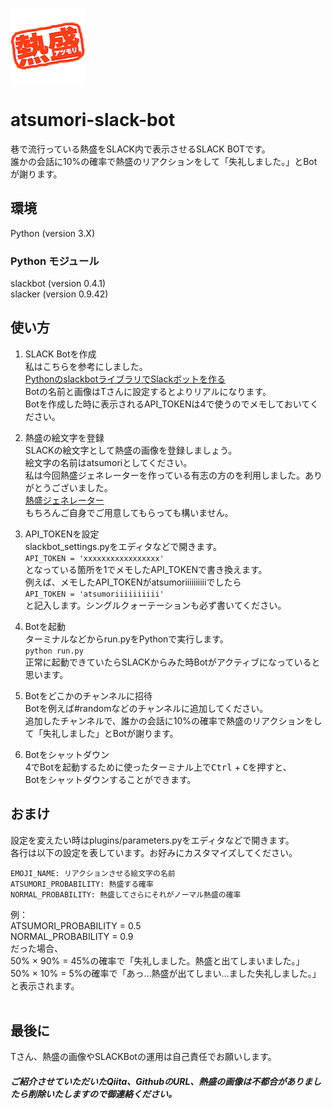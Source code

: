 ![熱盛](/atsumori.png) 

# atsumori-slack-bot
巷で流行っている熱盛をSLACK内で表示させるSLACK BOTです。<br>
誰かの会話に10%の確率で熱盛のリアクションをして「失礼しました。」とBotが謝ります。

## 環境
Python (version 3.X)<br>
### Python モジュール
slackbot (version 0.4.1)<br>
slacker (version 0.9.42)<br>

## 使い方
1. SLACK Botを作成<br>
私はこちらを参考にしました。<br>
[PythonのslackbotライブラリでSlackボットを作る](http://qiita.com/sukesuke/items/1ac92251def87357fdf6)<br>
Botの名前と画像はTさんに設定するとよりリアルになります。<br>
Botを作成した時に表示されるAPI_TOKENは4で使うのでメモしておいてください。

2. 熱盛の絵文字を登録<br>
SLACKの絵文字として熱盛の画像を登録しましょう。<br>
絵文字の名前はatsumoriとしてください。<br>
私は今回熱盛ジェネレーターを作っている有志の方のを利用しました。ありがとうございました。<br>
[熱盛ジェネレーター](https://totoraj930.github.io/atumori/)<br>
もちろんご自身でご用意してもらっても構いません。

3. API_TOKENを設定<br>
slackbot_settings.pyをエディタなどで開きます。<br>
`API_TOKEN = 'xxxxxxxxxxxxxxxxx'`<br>
となっている箇所を1でメモしたAPI_TOKENで書き換えます。<br>
例えば、メモしたAPI_TOKENがatsumoriiiiiiiiiiでしたら<br>
`API_TOKEN = 'atsumoriiiiiiiiii'`<br>
と記入します。シングルクォーテーションも必ず書いてください。<br>

4. Botを起動<br>
ターミナルなどからrun.pyをPythonで実行します。<br>
`python run.py`<br>
正常に起動できていたらSLACKからみた時Botがアクティブになっていると思います。<br>

5. Botをどこかのチャンネルに招待<br>
Botを例えば#randomなどのチャンネルに追加してください。<br>
追加したチャンネルで、誰かの会話に10%の確率で熱盛のリアクションをして「失礼しました」とBotが謝ります。<br>

6. Botをシャットダウン<br>
4でBotを起動するために使ったターミナル上で<kbd>Ctrl</kbd> + <kbd>C</kbd>を押すと、<br>
Botをシャットダウンすることができます。<br>

## おまけ
設定を変えたい時はplugins/parameters.pyをエディタなどで開きます。<br>
各行は以下の設定を表しています。お好みにカスタマイズしてください。
```
EMOJI_NAME: リアクションさせる絵文字の名前
ATSUMORI_PROBABILITY: 熱盛する確率
NORMAL_PROBABILITY: 熱盛してさらにそれがノーマル熱盛の確率
```
例：<br>
ATSUMORI_PROBABILITY = 0.5<br>
NORMAL_PROBABILITY = 0.9<br>
だった場合、<br>
50% × 90% = 45%の確率で「失礼しました。熱盛と出てしまいました。」<br>
50% × 10% = 5%の確率で「あっ…熱盛が出てしまい…ました失礼しました。」<br>
と表示されます。<br>
<br>

## 最後に
Tさん、熱盛の画像やSLACKBotの運用は自己責任でお願いします。

##### ご紹介させていただいたQiita、GithubのURL、熱盛の画像は不都合がありましたら削除いたしますので御連絡ください。
